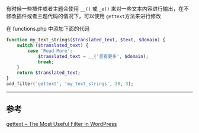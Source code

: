 有时候一些插件或者主题会使用 `__()` 或 `_e()` 来对一些文本内容进行输出，在不修改插件或者主题代码的情况下，可以使用 `gettext`方法来进行修改

在 functions.php 中添加下面的代码

```php
function my_text_strings($translated_text, $text, $domain) {
	switch ($translated_text) {
		case 'Read More':
			$translated_text = __('查看更多', $domain);
			break;
	}
	return $translated_text;
}
add_filter('gettext', 'my_text_strings', 20, 3);
```

---

## 参考

[gettext – The Most Useful Filter in WordPress](https://speakinginbytes.com/2013/10/gettext-filter-wordpress/)